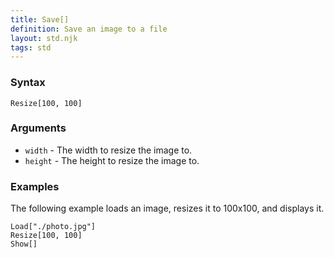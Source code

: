 ```yaml
---
title: Save[]
definition: Save an image to a file
layout: std.njk
tags: std
---
```


### Syntax

```
Resize[100, 100]
```

### Arguments

- `width` - The width to resize the image to.
- `height` - The height to resize the image to.

### Examples

The following example loads an image, resizes it to 100x100, and displays it.

```
Load["./photo.jpg"]
Resize[100, 100]
Show[]
```